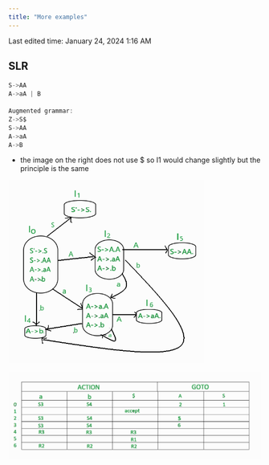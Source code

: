 ```yaml
---
title: "More examples"
---
```

Last edited time: January 24, 2024 1:16 AM

## SLR

```nasm
S->AA
A->aA | B

Augmented grammar:
Z->S$
S->AA
A->aA
A->B
```

- the image on the right does not use $ so I1 would change slightly but the principle is the same

 

![Untitled](More%20examples/Untitled.png)

![Untitled](More%20examples/Untitled%201.png)
